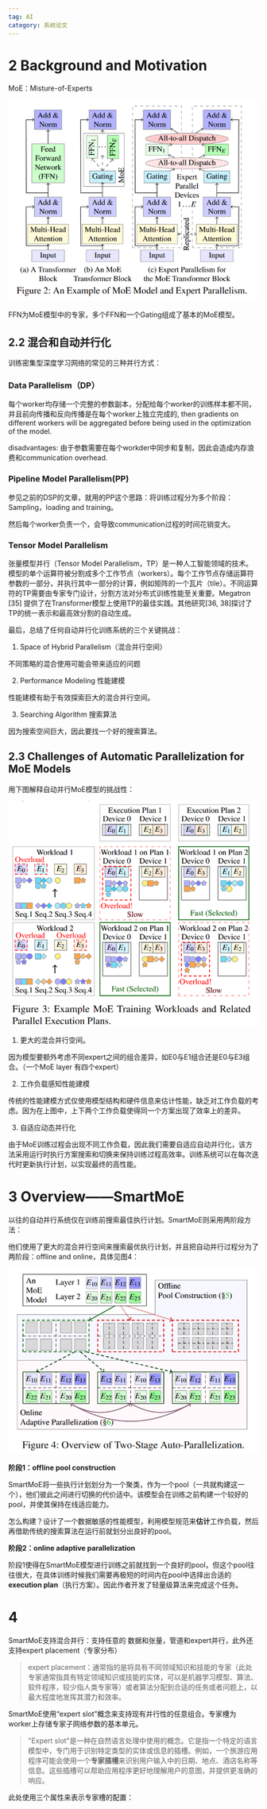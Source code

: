 ```yaml
---
tag: AI
category: 系统论文
---
```


# 2 Background and Motivation

MoE：Misture-of-Experts

<img src="https://raw.githubusercontent.com/lvszl/figure/master/20230907153413.png"/>

FFN为MoE模型中的专家，多个FFN和一个Gating组成了基本的MoE模型。

## 2.2 混合和自动并行化

训练密集型深度学习网络的常见的三种并行方式：

### Data Parallelism（DP）

每个worker均存储一个完整的参数副本，分配给每个worker的训练样本都不同，并且前向传播和反向传播是在每个worker上独立完成的, then gradients on different workers will be aggregated before being used in the optimization of the model.

disadvantages: 由于参数需要在每个workder中同步和复制，因此会造成内存浪费和communication overhead.

### Pipeline Model Parallelism(PP)

参见之前的DSP的文章，就用的PP这个思路：将训练过程分为多个阶段：Sampling，loading and training。

然后每个worker负责一个，会导致communication过程的时间花销变大。

### Tensor Model Parallelism

张量模型并行（Tensor Model Parallelism，TP）是一种人工智能领域的技术。模型的单个运算符被分割成多个工作节点（workers）。每个工作节点存储运算符参数的一部分，并执行其中一部分的计算，例如矩阵的一个瓦片（tile）。不同运算符的TP需要由专家专门设计，分割方法对分布式训练性能至关重要。Megatron [35] 提供了在Transformer模型上使用TP的最佳实践。其他研究[36, 38]探讨了TP的统一表示和最高效分割的自动生成。



最后，总结了任何自动并行化训练系统的三个关键挑战：

1. Space of Hybrid Parallelism（混合并行空间）

不同策略的混合使用可能会带来适应的问题

2. Performance Modeling 性能建模

性能建模有助于有效探索巨大的混合并行空间。

3. Searching Algorithm 搜索算法

因为搜索空间巨大，因此要找一个好的搜索算法。



## 2.3 Challenges of Automatic Parallelization for MoE Models

用下图解释自动并行MoE模型的挑战性：

<img src="https://raw.githubusercontent.com/lvszl/figure/master/20230909164732.png"/>

1. 更大的混合并行空间。

因为模型要额外考虑不同expert之间的组合差异，如E0与E1组合还是E0与E3组合。（一个MoE layer 有四个expert）

2. 工作负载感知性能建模

传统的性能建模方式仅使用模型结构和硬件信息来估计性能，缺乏对工作负载的考虑。因为在上图中，上下两个工作负载使得同一个方案出现了效率上的差异。

3. 自适应动态并行化

由于MoE训练过程会出现不同工作负载，因此我们需要自适应自动并行化，该方法采用运行时执行方案搜索和切换来保持训练过程高效率。训练系统可以在每次迭代时更新执行计划，以实现最终的高性能。

# 3 Overview——SmartMoE

以往的自动并行系统仅在训练前搜索最佳执行计划。SmartMoE则采用两阶段方法：

他们使用了更大的混合并行空间来搜索最优执行计划，并且把自动并行过程分为了两阶段：offline and online，具体见图4：

<img src="https://raw.githubusercontent.com/lvszl/figure/master/20230909204324.png"/>

**阶段1：offline pool construction**

SmartMoE将一些执行计划划分为一个聚类，作为一个pool（一共就构建这一个），他们彼此之间进行切换的代价适中。该模型会在训练之前构建一个较好的pool，并使其保持在线适应能力。

怎么构建？设计了一个数据敏感的性能模型，利用模型规范来**估计**工作负载，然后再借助传统的搜索算法在运行前就划分出良好的pool。

**阶段2：online adaptive parallelization**

阶段1使得在SmartMoE模型进行训练之前就找到一个良好的pool，但这个pool往往很大，在具体训练时候我们需要再极短的时间内在pool中选择出合适的**execution plan**（执行方案）。因此作者开发了轻量级算法来完成这个任务。

# 4

SmartMoE支持混合并行：支持任意的 数据和张量，管道和expert并行，此外还支持expert placement（专家分布）

> expert placement：通常指的是将具有不同领域知识和技能的专家（此处专家通常指具有特定领域知识或技能的实体，可以是机器学习模型、算法、软件程序，较少指人类专家等）或者算法分配到合适的任务或者问题上，以最大程度地发挥其潜力和效率。

SmartMoE使用“expert slot”概念来支持现有并行性的任意组合。专家槽为worker上存储专家子网络参数的基本单元。

> "Expert slot"是一种在自然语言处理中使用的概念。它是指一个特定的语言模型中，专门用于识别特定类型的实体或信息的插槽。例如，一个旅游应用程序可能会使用一个**专家插槽**来识别用户输入中的日期、地点、酒店名称等信息。这些插槽可以帮助应用程序更好地理解用户的意图，并提供更准确的响应。

此处使用三个属性来表示专家槽的配置：

